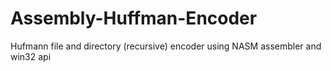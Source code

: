 # Assembly-Huffman-Encoder
Hufmann file and directory (recursive) encoder using NASM assembler and win32 api
